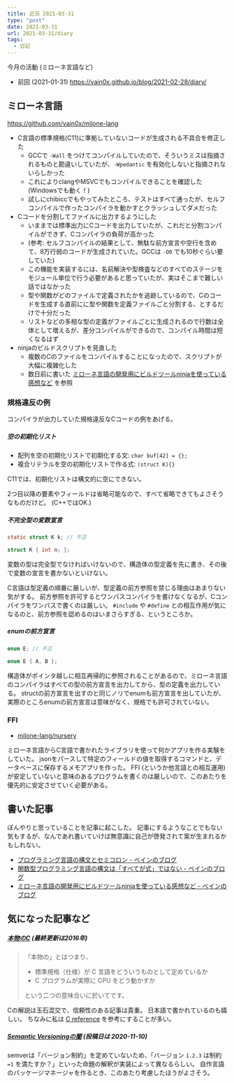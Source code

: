 ```yaml
---
title: 近況 2021-03-31
type: "post"
date: 2021-03-31
url: 2021-03-31/diary
tags:
  - 日記
---
```


今月の活動 (ミローネ言語など)

<!--more-->

- 前回 (2021-01-31) <https://vain0x.github.io/blog/2021-02-28/diary/>

## ミローネ言語

https://github.com/vain0x/milone-lang

- C言語の標準規格(C11)に準拠していないコードが生成される不具合を修正した
    - GCCで `-Wall` をつけてコンパイルしていたので、そういうミスは指摘されるものと勘違いしていたが、`-Wpedantic` を有効化しないと指摘されないらしかった
    - これによりclangやMSVCでもコンパイルできることを確認した (Windowsでも動く！)
    - 試しにchibiccでもやってみたところ、テストはすべて通ったが、セルフコンパイルで作ったコンパイラを動かすとクラッシュしてダメだった
- Cコードを分割してファイルに出力するようにした
    - いままでは標準出力にCコードを出力していたが、これだと分割コンパイルができず、Cコンパイラの負荷が高かった
    - (参考: セルフコンパイルの結果として、無駄な前方宣言や空行を含めて、8万行弱のコードが生成されていた。GCCは `-O0` でも10秒ぐらい要していた)
    - この機能を実装するには、名前解決や型検査などのすべてのステージをモジュール単位で行う必要があると思っていたが、実はそこまで難しい話ではなかった
    - 型や関数がどのファイルで定義されたかを追跡しているので、Cのコードを生成する直前にに型や関数を定義ファイルごと分割する、とするだけで十分だった
    - リストなどの多相な型の定義がファイルごとに生成されるので行数は全体として増えるが、差分コンパイルができるので、コンパイル時間は短くなるはず
- ninjaのビルドスクリプトを見直した
    - 複数のCのファイルをコンパイルすることになったので、スクリプトが大幅に複雑化した
    - 数日前に書いた [ミローネ言語の開発用にビルドツールninjaを使っている感想など](https://vain0x.github.io/blog/2021-03-29/ninja-thoughts/) を参照

### 規格違反の例

コンパイラが出力していた規格違反なCコードの例をあげる。

##### **空の初期化リスト**

- 配列を空の初期化リストで初期化する文: `char buf[42] = {};`
- 複合リテラルを空の初期化リストで作る式: `(struct K){}`

C11では、初期化リストは構文的に空にできない。

2つ目以降の要素やフィールドは省略可能なので、すべて省略できてもよさそうなものだけど。
(C++ではOK.)

##### **不完全型の変数宣言**

```c
static struct K k; // 不正

struct K { int n; };
```

変数の型は完全型でなければいけないので、構造体の型定義を先に書き、その後で変数の宣言を書かないといけない。

C言語は型定義の順番に厳しいが、型定義の前方参照を禁じる理由はあまりない気がする。
前方参照を許可するとワンパスコンパイラを書けなくなるが、Cコンパイラをワンパスで書くのは厳しい。
`#include` や `#define` との相互作用が気になるのと、前方参照を認めるのはいまさらすぎる、というところか。

##### **enumの前方宣言**

```c
enum E; // 不正

enum E { A, B };
```

構造体がポインタ越しに相互再帰的に参照されることがあるので、ミローネ言語のコンパイラはすべての型の前方宣言を出力してから、型の定義を出力している。
structの前方宣言を出すのと同じノリでenumも前方宣言を出していたが、実際のところenumの前方宣言は意味がなく、規格でも許可されていない。

### FFI

- [milone-lang/nursery](https://github.com/vain0x/milone-lang/tree/f95078fb6adbd86be0f9769248d84ca5d8905e6b/nursery)

ミローネ言語からC言語で書かれたライブラリを使って何かアプリを作る実験をしていた。
jsonをパースして特定のフィールドの値を取得するコマンドと、データベースに保存するメモアプリを作った。
FFI (というか他言語との相互運用) が安定していないと意味のあるプログラムを書くのは厳しいので、このあたりを優先的に安定させていく必要がある。

## 書いた記事

ぼんやりと思っていることを記事に起こした。
記事にするようなことでもない気もするが、なんであれ書いていけば無意識に自己が啓発されて案が生まれるかもしれない。

- [プログラミング言語の構文とセミコロン - ベインのブログ](https://vain0x.github.io/blog/2021-03-21/semicolon-syntax/)
- [関数型プログラミング言語の構文は「すべてが式」ではない - ベインのブログ](https://vain0x.github.io/blog/2021-03-30/nonexpression-syntax-in-functional-programming-language/)
- [ミローネ言語の開発用にビルドツールninjaを使っている感想など - ベインのブログ](https://vain0x.github.io/blog/2021-03-29/ninja-thoughts/)

## 気になった記事など

##### **[本物のC](http://real-c.info/index.html)** (最終更新は2016年)

> 「本物の」とはつまり、
>
> - 標準規格（仕様）が C 言語をどういうものとして定めているか
> - C プログラムが実際に CPU をどう動かすか
>
> という二つの意味合いに於いてです。

Cの解説は玉石混交で、信頼性のある記事は貴重。
日本語で書かれているのも嬉しい。
ちなみに私は [C reference](https://en.cppreference.com/w/c) を参考にすることが多い。

##### **[Semantic Versioningの闇](https://knqyf263.hatenablog.com/entry/2020/11/10/224424)** (投稿日は 2020-11-10)

semverは「バージョン制約」を定めていないため、「バージョン `1.2.3` は制約 `=1` を満たすか？」といった命題の解釈が実装によって異なるらしい。
自作言語のパッケージマネージャを作るとき、このあたり考慮したほうがよさそう。
